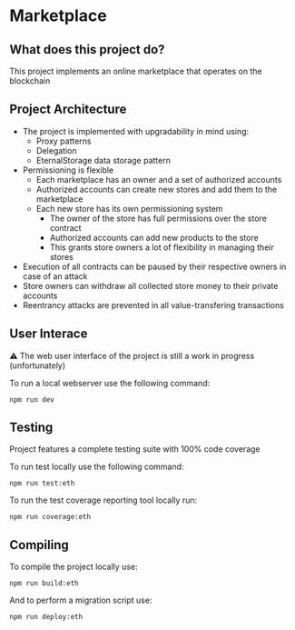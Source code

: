 # Marketplace

## What does this project do?

This project implements an online marketplace that operates on the blockchain

## Project Architecture

* The project is implemented with upgradability in mind using:
  * Proxy patterns
  * Delegation
  * EternalStorage data storage pattern
* Permissioning is flexible
  * Each marketplace has an owner and a set of authorized accounts
  * Authorized accounts can create new stores and add them to the marketplace
  * Each new store has its own permissioning system
    * The owner of the store has full permissions over the store contract
    * Authorized accounts can add new products to the store
    * This grants store owners a lot of flexibility in managing their stores
* Execution of all contracts can be paused by their respective owners in case of an attack
* Store owners can withdraw all collected store money to their private accounts
* Reentrancy attacks are prevented in all value-transfering transactions

## User Interace

⚠️ The web user interface of the project is still a work in progress (unfortunately)

To run a local webserver use the following command:

```
npm run dev
```

## Testing

Project features a complete testing suite with 100% code coverage

To run test locally use the following command:

```
npm run test:eth
```

To run the test coverage reporting tool locally run:

```
npm run coverage:eth
```

## Compiling

To compile the project locally use:

```
npm run build:eth
```

And to perform a migration script use:

```
npm run deploy:eth
```
